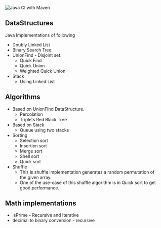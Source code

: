 ![Java CI with Maven](https://github.com/Sanjeev-Panday/DataStructures/workflows/Java%20CI%20with%20Maven/badge.svg)

## DataStructures
Java Implementations of following
* Doubly Linked List
* Binary Search Tree
* UnionFind - Disjoint set.
  * Quick Find
  * Quick Union
  * Weighted Quick Union
* Stack
  * Using Linked List
## Algorithms
* Based on UnionFind DataStructure. 
  * Percolation
  * Triplets Red Black Tree
* Based on Stack
  * Queue using two stacks
* Sorting
  * Selection sort
  * Insertion sort
  * Merge sort
  * Shell sort
  * Quick sort
* Shuffle 
  * This is shuffle implementation generates a random permutation of the given array.
  * One of the use-case of this shuffle algorithm is in Quick sort to get good performance. 

## Math implementations
* isPrime - Recursive and Iterative
* decimal to binary conversion - recursive

